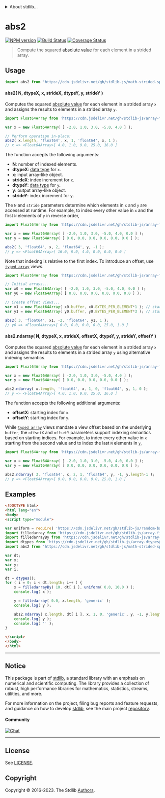 <!--

@license Apache-2.0

Copyright (c) 2021 The Stdlib Authors.

Licensed under the Apache License, Version 2.0 (the "License");
you may not use this file except in compliance with the License.
You may obtain a copy of the License at

   http://www.apache.org/licenses/LICENSE-2.0

Unless required by applicable law or agreed to in writing, software
distributed under the License is distributed on an "AS IS" BASIS,
WITHOUT WARRANTIES OR CONDITIONS OF ANY KIND, either express or implied.
See the License for the specific language governing permissions and
limitations under the License.

-->


<details>
  <summary>
    About stdlib...
  </summary>
  <p>We believe in a future in which the web is a preferred environment for numerical computation. To help realize this future, we've built stdlib. stdlib is a standard library, with an emphasis on numerical and scientific computation, written in JavaScript (and C) for execution in browsers and in Node.js.</p>
  <p>The library is fully decomposable, being architected in such a way that you can swap out and mix and match APIs and functionality to cater to your exact preferences and use cases.</p>
  <p>When you use stdlib, you can be absolutely certain that you are using the most thorough, rigorous, well-written, studied, documented, tested, measured, and high-quality code out there.</p>
  <p>To join us in bringing numerical computing to the web, get started by checking us out on <a href="https://github.com/stdlib-js/stdlib">GitHub</a>, and please consider <a href="https://opencollective.com/stdlib">financially supporting stdlib</a>. We greatly appreciate your continued support!</p>
</details>

# abs2

[![NPM version][npm-image]][npm-url] [![Build Status][test-image]][test-url] [![Coverage Status][coverage-image]][coverage-url] <!-- [![dependencies][dependencies-image]][dependencies-url] -->

> Compute the squared [absolute value][@stdlib/math/base/special/abs] for each element in a strided array.

<section class="intro">

</section>

<!-- /.intro -->



<section class="usage">

## Usage

```javascript
import abs2 from 'https://cdn.jsdelivr.net/gh/stdlib-js/math-strided-special-abs2@esm/index.mjs';
```

#### abs2( N, dtypeX, x, strideX, dtypeY, y, strideY )

Computes the squared [absolute value][@stdlib/math/base/special/abs] for each element in a strided array `x` and assigns the results to elements in a strided array `y`.

```javascript
import Float64Array from 'https://cdn.jsdelivr.net/gh/stdlib-js/array-float64@esm/index.mjs';

var x = new Float64Array( [ -2.0, 1.0, 3.0, -5.0, 4.0 ] );

// Perform operation in-place:
abs2( x.length, 'float64', x, 1, 'float64', x, 1 );
// x => <Float64Array>[ 4.0, 1.0, 9.0, 25.0, 16.0 ]
```

The function accepts the following arguments:

-   **N**: number of indexed elements.
-   **dtypeX**: [data type][@stdlib/strided/dtypes] for `x`.
-   **x**: input array-like object.
-   **strideX**: index increment for `x`.
-   **dtypeY**: [data type][@stdlib/strided/dtypes] for `y`.
-   **y**: output array-like object.
-   **strideY**: index increment for `y`.

The `N` and `stride` parameters determine which elements in `x` and `y` are accessed at runtime. For example, to index every other value in `x` and the first `N` elements of `y` in reverse order,

```javascript
import Float64Array from 'https://cdn.jsdelivr.net/gh/stdlib-js/array-float64@esm/index.mjs';

var x = new Float64Array( [ -2.0, 1.0, 3.0, -5.0, 4.0, 0.0 ] );
var y = new Float64Array( [ 0.0, 0.0, 0.0, 0.0, 0.0, 0.0 ] );

abs2( 3, 'float64', x, 2, 'float64', y, -1 );
// y => <Float64Array>[ 16.0, 9.0, 4.0, 0.0, 0.0, 0.0 ]
```

Note that indexing is relative to the first index. To introduce an offset, use [`typed array`][mdn-typed-array] views.

```javascript
import Float64Array from 'https://cdn.jsdelivr.net/gh/stdlib-js/array-float64@esm/index.mjs';

// Initial arrays...
var x0 = new Float64Array( [ -2.0, 1.0, 3.0, -5.0, 4.0, 0.0 ] );
var y0 = new Float64Array( [ 0.0, 0.0, 0.0, 0.0, 0.0, 0.0 ] );

// Create offset views...
var x1 = new Float64Array( x0.buffer, x0.BYTES_PER_ELEMENT*1 ); // start at 2nd element
var y1 = new Float64Array( y0.buffer, y0.BYTES_PER_ELEMENT*3 ); // start at 4th element

abs2( 3, 'float64', x1, -2, 'float64', y1, 1 );
// y0 => <Float64Array>[ 0.0, 0.0, 0.0, 0.0, 25.0, 1.0 ]
```

#### abs2.ndarray( N, dtypeX, x, strideX, offsetX, dtypeY, y, strideY, offsetY )

Computes the squared [absolute value][@stdlib/math/base/special/abs] for each element in a strided array `x` and assigns the results to elements in a strided array `y` using alternative indexing semantics.

```javascript
import Float64Array from 'https://cdn.jsdelivr.net/gh/stdlib-js/array-float64@esm/index.mjs';

var x = new Float64Array( [ -2.0, 1.0, 3.0, -5.0, 4.0 ] );
var y = new Float64Array( [ 0.0, 0.0, 0.0, 0.0, 0.0 ] );

abs2.ndarray( x.length, 'float64', x, 1, 0, 'float64', y, 1, 0 );
// y => <Float64Array>[ 4.0, 1.0, 9.0, 25.0, 16.0 ]
```

The function accepts the following additional arguments:

-   **offsetX**: starting index for `x`.
-   **offsetY**: starting index for `y`.

While [`typed array`][mdn-typed-array] views mandate a view offset based on the underlying `buffer`, the `offsetX` and `offsetY` parameters support indexing semantics based on starting indices. For example, to index every other value in `x` starting from the second value and to index the last `N` elements in `y`,

```javascript
import Float64Array from 'https://cdn.jsdelivr.net/gh/stdlib-js/array-float64@esm/index.mjs';

var x = new Float64Array( [ -2.0, 1.0, 3.0, -5.0, 4.0, 0.0 ] );
var y = new Float64Array( [ 0.0, 0.0, 0.0, 0.0, 0.0, 0.0 ] );

abs2.ndarray( 3, 'float64', x, 2, 1, 'float64', y, -1, y.length-1 );
// y => <Float64Array>[ 0.0, 0.0, 0.0, 0.0, 25.0, 1.0 ]
```

</section>

<!-- /.usage -->

<section class="notes">

</section>

<!-- /.notes -->

<section class="examples">

## Examples

<!-- eslint no-undef: "error" -->

```html
<!DOCTYPE html>
<html lang="en">
<body>
<script type="module">

var uniform = require( 'https://cdn.jsdelivr.net/gh/stdlib-js/random-base-uniform' ).factory;
import filledarray from 'https://cdn.jsdelivr.net/gh/stdlib-js/array-filled@esm/index.mjs';
import filledarrayBy from 'https://cdn.jsdelivr.net/gh/stdlib-js/array-filled-by@esm/index.mjs';
import dtypes from 'https://cdn.jsdelivr.net/gh/stdlib-js/array-dtypes@esm/index.mjs';
import abs2 from 'https://cdn.jsdelivr.net/gh/stdlib-js/math-strided-special-abs2@esm/index.mjs';

var dt;
var x;
var y;
var i;

dt = dtypes();
for ( i = 0; i < dt.length; i++ ) {
    x = filledarrayBy( 10, dt[ i ], uniform( 0.0, 10.0 ) );
    console.log( x );

    y = filledarray( 0.0, x.length, 'generic' );
    console.log( y );

    abs2.ndarray( x.length, dt[ i ], x, 1, 0, 'generic', y, -1, y.length-1 );
    console.log( y );
    console.log( '' );
}

</script>
</body>
</html>
```

</section>

<!-- /.examples -->

<!-- Section for related `stdlib` packages. Do not manually edit this section, as it is automatically populated. -->

<section class="related">

</section>

<!-- /.related -->

<!-- Section for all links. Make sure to keep an empty line after the `section` element and another before the `/section` close. -->


<section class="main-repo" >

* * *

## Notice

This package is part of [stdlib][stdlib], a standard library with an emphasis on numerical and scientific computing. The library provides a collection of robust, high performance libraries for mathematics, statistics, streams, utilities, and more.

For more information on the project, filing bug reports and feature requests, and guidance on how to develop [stdlib][stdlib], see the main project [repository][stdlib].

#### Community

[![Chat][chat-image]][chat-url]

---

## License

See [LICENSE][stdlib-license].


## Copyright

Copyright &copy; 2016-2023. The Stdlib [Authors][stdlib-authors].

</section>

<!-- /.stdlib -->

<!-- Section for all links. Make sure to keep an empty line after the `section` element and another before the `/section` close. -->

<section class="links">

[npm-image]: http://img.shields.io/npm/v/@stdlib/math-strided-special-abs2.svg
[npm-url]: https://npmjs.org/package/@stdlib/math-strided-special-abs2

[test-image]: https://github.com/stdlib-js/math-strided-special-abs2/actions/workflows/test.yml/badge.svg?branch=v0.1.0
[test-url]: https://github.com/stdlib-js/math-strided-special-abs2/actions/workflows/test.yml?query=branch:v0.1.0

[coverage-image]: https://img.shields.io/codecov/c/github/stdlib-js/math-strided-special-abs2/main.svg
[coverage-url]: https://codecov.io/github/stdlib-js/math-strided-special-abs2?branch=main

<!--

[dependencies-image]: https://img.shields.io/david/stdlib-js/math-strided-special-abs2.svg
[dependencies-url]: https://david-dm.org/stdlib-js/math-strided-special-abs2/main

-->

[chat-image]: https://img.shields.io/gitter/room/stdlib-js/stdlib.svg
[chat-url]: https://app.gitter.im/#/room/#stdlib-js_stdlib:gitter.im

[stdlib]: https://github.com/stdlib-js/stdlib

[stdlib-authors]: https://github.com/stdlib-js/stdlib/graphs/contributors

[umd]: https://github.com/umdjs/umd
[es-module]: https://developer.mozilla.org/en-US/docs/Web/JavaScript/Guide/Modules

[deno-url]: https://github.com/stdlib-js/math-strided-special-abs2/tree/deno
[umd-url]: https://github.com/stdlib-js/math-strided-special-abs2/tree/umd
[esm-url]: https://github.com/stdlib-js/math-strided-special-abs2/tree/esm
[branches-url]: https://github.com/stdlib-js/math-strided-special-abs2/blob/main/branches.md

[stdlib-license]: https://raw.githubusercontent.com/stdlib-js/math-strided-special-abs2/main/LICENSE

[@stdlib/math/base/special/abs]: https://github.com/stdlib-js/math-base-special-abs/tree/esm

[mdn-typed-array]: https://developer.mozilla.org/en-US/docs/Web/JavaScript/Reference/Global_Objects/TypedArray

[@stdlib/strided/dtypes]: https://github.com/stdlib-js/strided-dtypes/tree/esm

</section>

<!-- /.links -->
